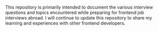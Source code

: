 This repository is primarily intended to document the various interview questions and topics encountered while preparing for frontend job interviews abroad. I will continue to update this repository to share my learning and experiences with other frontend developers.
